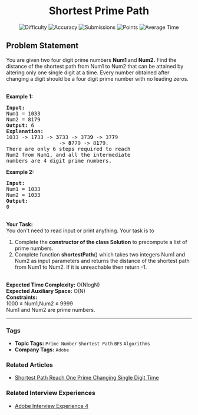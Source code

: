 <h1 align="center">Shortest Prime Path</h1>

<p align="center">
  <img alt="Difficulty" title="Difficulty" src="https://custom-icon-badges.demolab.com/badge/Difficulty: Medium-1F222E?style=for-the-badge&logoColor=white&logo=fire"/>
  <img alt="Accuracy" title="Accuracy" src="https://custom-icon-badges.demolab.com/badge/Accuracy: 59.52%25-1F222E?style=for-the-badge&logoColor=white&logo=target"/>
  <img alt="Submissions" title="Submissions" src="https://custom-icon-badges.demolab.com/badge/Submissions: 14K+-1F222E?style=for-the-badge&logoColor=white&logo=repo"/>
  <img alt="Points" title="Points" src="https://custom-icon-badges.demolab.com/badge/Points: 4-1F222E?style=for-the-badge&logoColor=white&logo=award"/>
  <img alt="Average Time" title="Average Time" src="https://custom-icon-badges.demolab.com/badge/Average%20Time: N/A-1F222E?style=for-the-badge&logoColor=white&logo=clock"/>
</p>

## Problem Statement

You are given two four digit prime numbers <b>Num1 </b>and <b>Num2.</b> Find the distance of the shortest path from Num1 to Num2 that can be attained by altering only one single digit at a time. Every number obtained after changing a digit should be a four digit prime number with no leading zeros.

<br>
<b>Example 1:</b>

<pre><b>Input:</b>
Num1 = 1033 
Num2 = 8179
<b>Output: </b>6
<b>Explanation:</b>
1033 -> 1<b>7</b>33 -> <b>3</b>733 -> 373<b>9</b> -> 37<b>7</b>9
                 -> <b>8</b>779 -> 8<b>1</b>79.
There are only 6 steps required to reach
Num2 from Num1, and all the intermediate
numbers are 4 digit prime numbers.</pre>

<b>Example 2:</b>

<pre><b>Input:</b>
Num1 = 1033 
Num2 = 1033
<b>Output:</b>
0</pre>

<br>
<b>Your Task:</b>  <br>
You don't need to read input or print anything. Your task is to 

1. Complete the <b>constructor of the class Solution</b> to precompute a list of prime numbers.  
1. Complete function <b>shortestPath</b>() which takes two integers Num1 and Num2 as input parameters and returns the distance of the shortest path from Num1 to Num2. If it is unreachable then return -1.
<br>
<b>Expected Time Complexity:</b> O(NlogN)<br>
<b>Expected Auxiliary Space:</b> O(N)

<br>
<b>Constraints:</b><br>
1000  ≤ Num1,Num2  ≤ 9999<br>
Num1 and Num2 are prime numbers.


<hr>

### Tags
- **Topic Tags:** `Prime Number` `Shortest Path` `BFS` `Algorithms`
- **Company Tags:** `Adobe`

### Related Articles
- [Shortest Path Reach One Prime Changing Single Digit Time](https://www.geeksforgeeks.org/shortest-path-reach-one-prime-changing-single-digit-time/)

### Related Interview Experiences
- [Adobe Interview Experience 4](https://www.geeksforgeeks.org/adobe-interview-experience-4/)
